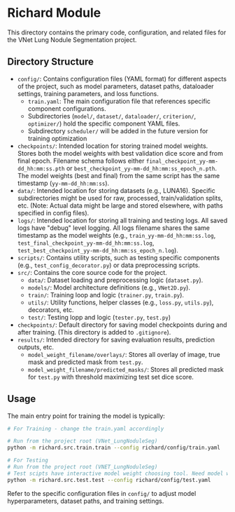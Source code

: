 # Richard Module

This directory contains the primary code, configuration, and related files for the VNet Lung Nodule Segmentation project.

## Directory Structure

*   `config/`: Contains configuration files (YAML format) for different aspects of the project, such as model parameters, dataset paths, dataloader settings, training parameters, and loss functions.
    *   `train.yaml`: The main configuration file that references specific component configurations.
    *   Subdirectories (`model/`, `dataset/`, `dataloader/`, `criterion/`, `optimizer/`) hold the specific component YAML files.
    *   Subdirectory `scheduler/` will be added in the future version for training optimization
*   `checkpoints/`: Intended location for storing trained model weights. Stores both the model weights with best validation dice score and from final epoch.
Filename schema follows either `final_checkpoint_yy-mm-dd_hh:mm:ss.pth` or `best_checkpoint_yy-mm-dd_hh:mm:ss_epoch_n.pth`. The model weights (best and final) from the same script has the same timestamp (`yy-mm-dd_hh:mm:ss`).
*   `data/`: Intended location for storing datasets (e.g., LUNA16). Specific subdirectories might be used for raw, processed, train/validation splits, etc. (Note: Actual data might be large and stored elsewhere, with paths specified in config files).
*   `logs/`: Intended location for storing all training and testing logs. All saved logs have "debug" level logging. All logs filename shares the same timestamp as the model weights (e.g., `train_yy-mm-dd_hh:mm:ss.log`, `test_final_checkpoint_yy-mm-dd_hh:mm:ss.log`, `test_best_checkpoint_yy-mm-dd_hh:mm:ss_epoch_n.log`).
*   `scripts/`: Contains utility scripts, such as testing specific components (e.g., `test_config_decorator.py`) or data preprocessing scripts.
*   `src/`: Contains the core source code for the project.
    *   `data/`: Dataset loading and preprocessing logic (`dataset.py`).
    *   `models/`: Model architecture definitions (e.g., `VNet2D.py`).
    *   `train/`: Training loop and logic (`trainer.py`, `train.py`).
    *   `utils/`: Utility functions, helper classes (e.g., `loss.py`, `utils.py`), decorators, etc.
    *   `test/`: Testing lopp and logic (`tester.py`, `test.py`)
*   `checkpoints/`: Default directory for saving model checkpoints during and after training. (This directory is added to `.gitignore`).
*   `results/`: Intended directory for saving evaluation results, prediction outputs, etc. 
    *   `model_weight_filename/overlays/`: Stores all overlay of image, true mask and predicted mask from `test.py`.
    *   `model_weight_filename/predicted_masks/`: Stores all predicted mask for `test.py` with threshold maximizing test set dice score.

## Usage

The main entry point for training the model is typically:

```bash
# For Training - change the train.yaml accordingly

# Run from the project root (VNet_LungNoduleSeg)
python -m richard.src.train.train --config richard/config/train.yaml
```

```bash
# For Testing
# Run from the project root (VNET_LungNoduleSeg)
# Test scipts have interactive model weight choosing tool. Need model weights saved in the correct location to run the test script.
python -m richard.src.test.test --config richard/config/test.yaml
```

Refer to the specific configuration files in `config/` to adjust model hyperparameters, dataset paths, and training settings. 